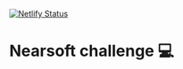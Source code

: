 [![Netlify Status](https://api.netlify.com/api/v1/badges/310b4eb7-711b-4798-ab12-b8a59940ae14/deploy-status)](https://app.netlify.com/sites/nearsoft-test/deploys)

# Nearsoft challenge :computer:
